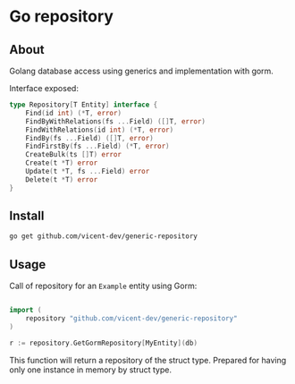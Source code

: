 # Go repository

## About

Golang database access using generics and implementation with gorm.

Interface exposed:

```go
type Repository[T Entity] interface {
    Find(id int) (*T, error)
    FindByWithRelations(fs ...Field) ([]T, error)
    FindWithRelations(id int) (*T, error)
    FindBy(fs ...Field) ([]T, error)
    FindFirstBy(fs ...Field) (*T, error)
    CreateBulk(ts []T) error
    Create(t *T) error
    Update(t *T, fs ...Field) error
    Delete(t *T) error
}
```

## Install

```bash
go get github.com/vicent-dev/generic-repository
```

## Usage

Call of repository for an `Example` entity using Gorm:

```go

import (
    repository "github.com/vicent-dev/generic-repository"
)

r := repository.GetGormRepository[MyEntity](db)

```

This function will return a repository of the struct type. 
Prepared for having only one instance in memory by struct type.
